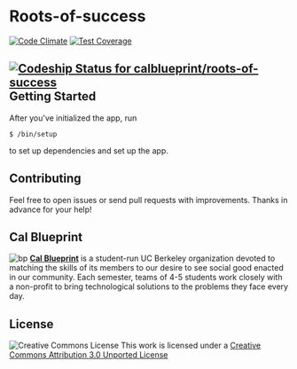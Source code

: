 Roots-of-success
================
[![Code Climate](https://codeclimate.com/github/calblueprint/roots-of-success/badges/gpa.svg)](https://codeclimate.com/github/calblueprint/roots-of-success)
[![Test Coverage](https://codeclimate.com/github/calblueprint/roots-of-success/badges/coverage.svg)](https://codeclimate.com/github/calblueprint/roots-of-success)

[ ![Codeship Status for calblueprint/roots-of-success](https://codeship.com/projects/ca323880-672e-0132-5533-0ec4c97b952f/status?branch=master)](https://codeship.com/projects/53018)
Getting Started
---------------

After you've initialized the app, run

    $ /bin/setup

to set up dependencies and set up the app.

## Contributing

Feel free to open issues or send pull requests with improvements. Thanks in
advance for your help!

## Cal Blueprint
![bp](https://cloud.githubusercontent.com/assets/2468904/11998649/8a12f970-aa5d-11e5-8dab-7eef0766c793.png "BP Banner")
**[Cal Blueprint](http://www.calblueprint.org/)** is a student-run UC Berkeley
organization devoted to matching the skills of its members to our desire to see
social good enacted in our community. Each semester, teams of 4-5 students work
closely with a non-profit to bring technological solutions to the problems they
face every day.

## License

![Creative Commons License](http://i.creativecommons.org/l/by/3.0/88x31.png)
This work is licensed under a [Creative Commons Attribution 3.0 Unported
License](http://creativecommons.org/licenses/by/3.0/deed.en_US)
